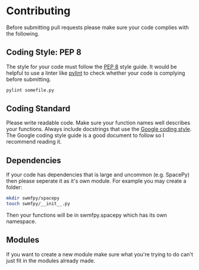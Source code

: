 Contributing
============

Before submitting pull requests please make sure your code complies with the following.

Coding Style: PEP 8
-------------------

The style for your code must follow the [PEP 8](https://www.python.org/dev/peps/pep-0008/) style guide. It would be helpful to use a linter like [pylint](https://pylint.org) to check whether your code is complying before submitting.

```bash
pylint somefile.py
```

Coding Standard
---------------

Please write readable code. Make sure your function names well describes your functions. Always include docstrings that use the [Google coding style](http://google.github.io/styleguide/pyguide.html#381-docstrings). The Google coding style guide is a good document to follow so I recommend reading it.

Dependencies
------------

If your code has dependencies that is large and uncommon (e.g. SpacePy) then please seperate it as it's own module. For example you may create a folder:

```bash
mkdir swmfpy/spacepy
touch swmfpy/__init__.py
```

Then your functions will be in swmfpy.spacepy which has its own namespace.

Modules
-------

If you want to create a new module make sure what you're trying to do can't just fit in the modules already made.
